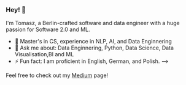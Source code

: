 ### Hey! 👋

I'm Tomasz, a Berlin-crafted software and data engineer with a huge passion for Software 2.0 and ML. 

- 🔭 Master's in CS, experience in NLP, AI, and Data Enginnering
- 💬 Ask me about: Data Enginnering, Python, Data Science, Data Visualisation,BI and ML
- ⚡ Fun fact: I am proficient in English, German, and Polish. 
-->

Feel free to check out my [Medium](https://medium.com/@gniewus11) page! 
